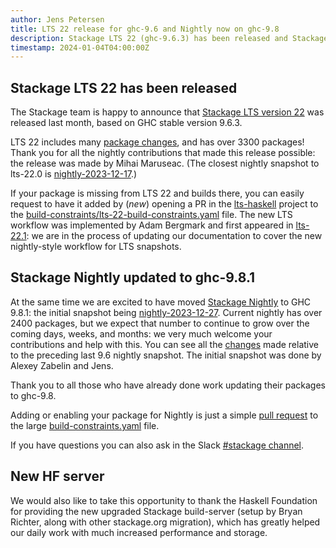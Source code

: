 ```yaml
---
author: Jens Petersen
title: LTS 22 release for ghc-9.6 and Nightly now on ghc-9.8
description: Stackage LTS 22 (ghc-9.6.3) has been released and Stackage Nightly moved to ghc-9.8.1.
timestamp: 2024-01-04T04:00:00Z
---
```


## Stackage LTS 22 has been released

The Stackage team is happy to announce that [Stackage LTS version 22](https://www.stackage.org/lts-22.0) was released last month, based on GHC stable version 9.6.3.

LTS 22 includes many [package changes](https://www.stackage.org/diff/lts-21.25/lts-22.0), and has over 3300 packages!
Thank you for all the nightly contributions that made this release possible: the release was made by Mihai Maruseac.
(The closest nightly snapshot to lts-22.0 is [nightly-2023-12-17](https://www.stackage.org/diff/lts-22.0/nightly-2023-12-17).)

If your package is missing from LTS 22 and builds there, you can easily request to have it added by (*new*) opening a PR in the [lts-haskell](https://github.com/commercialhaskell/lts-haskell/) project to the [build-constraints/lts-22-build-constraints.yaml](https://github.com/commercialhaskell/lts-haskell/blob/master/build-constraints/lts-22-build-constraints.yaml) file.
The new LTS workflow was implemented by Adam Bergmark and first appeared in [lts-22.1](https://www.stackage.org/lts-22.1):
we are in the process of updating our documentation to cover the new nightly-style workflow for LTS snapshots.

## Stackage Nightly updated to ghc-9.8.1

At the same time we are excited to have moved [Stackage Nightly](https://www.stackage.org/nightly) to GHC 9.8.1: the initial snapshot being [nightly-2023-12-27](https://www.stackage.org/nightly-2023-12-27).  Current nightly has over 2400 packages, but we expect that number to continue to grow over the coming days, weeks, and months: we very much welcome your contributions and help with this.
You can see all the [changes](https://www.stackage.org/diff/nightly-2023-12-26/nightly-2023-12-27) made relative to the preceding last 9.6 nightly snapshot.
The initial snapshot was done by Alexey Zabelin and Jens.

Thank you to all those who have already done work updating their packages to ghc-9.8.

Adding or enabling your package for Nightly is just a simple [pull request](https://github.com/commercialhaskell/stackage/blob/master/MAINTAINERS.md#adding-a-package) to the large [build-constraints.yaml](https://github.com/commercialhaskell/stackage/blob/master/build-constraints.yaml) file.

If you have questions you can also ask in the Slack [#stackage channel](https://haskell-foundation.slack.com/archives/C023DF5202X).

## New HF server

We would also like to take this opportunity to thank the Haskell Foundation for providing the new upgraded Stackage build-server (setup by Bryan Richter, along with other stackage.org migration), which has greatly helped our daily work with much increased performance and storage.
